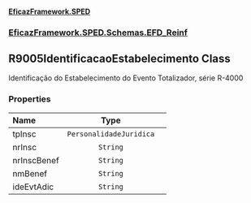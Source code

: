 #### [EficazFramework.SPED](EficazFrameworkSPED.md 'EficazFramework SPED')
### [EficazFramework.SPED.Schemas.EFD_Reinf](EficazFramework.SPED.Schemas.EFD_Reinf.md 'EficazFramework.SPED.Schemas.EFD_Reinf')

## R9005IdentificacaoEstabelecimento Class

Identificação do Estabelecimento do Evento Totalizador, série R-4000
### Properties

| Name | Type | |
| :--- | :---: | :--- |
| tpInsc | `PersonalidadeJuridica` |  |
| nrInsc | `String` |  |
| nrInscBenef | `String` |  |
| nmBenef | `String` |  |
| ideEvtAdic | `String` |  |
